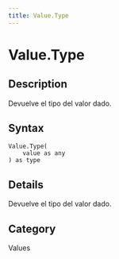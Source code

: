 ```yaml
---
title: Value.Type
---
```


# Value.Type


## Description

Devuelve el tipo del valor dado.


## Syntax

```powerquery
Value.Type(
    value as any
) as type
```


## Details

Devuelve el tipo del valor dado.



## Category
Values
